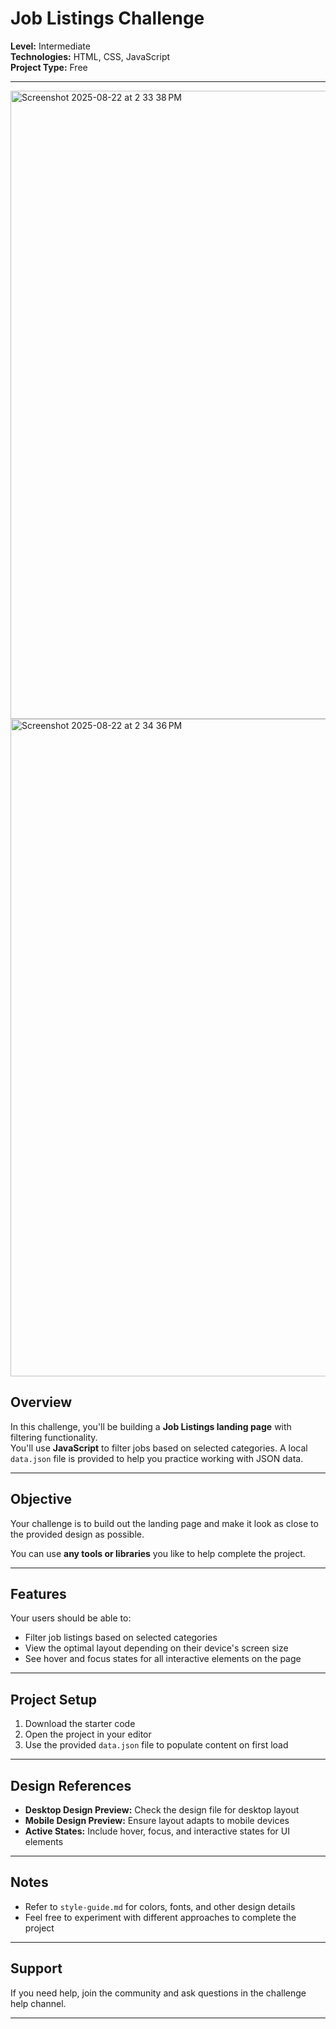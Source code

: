 # Job Listings Challenge

**Level:** Intermediate  
**Technologies:** HTML, CSS, JavaScript  
**Project Type:** Free  

---
<img width="2129" height="1005" alt="Screenshot 2025-08-22 at 2 33 38 PM" src="https://github.com/user-attachments/assets/a455f46a-9160-4dbc-9f01-013663737af7" />
<img width="2156" height="1052" alt="Screenshot 2025-08-22 at 2 34 36 PM" src="https://github.com/user-attachments/assets/597f481a-3922-4912-99bb-fa99459cda90" />


## Overview

In this challenge, you'll be building a **Job Listings landing page** with filtering functionality.  
You'll use **JavaScript** to filter jobs based on selected categories. A local `data.json` file is provided to help you practice working with JSON data.

---

## Objective

Your challenge is to build out the landing page and make it look as close to the provided design as possible.  

You can use **any tools or libraries** you like to help complete the project.

---

## Features

Your users should be able to:

- Filter job listings based on selected categories  
- View the optimal layout depending on their device's screen size  
- See hover and focus states for all interactive elements on the page  

---

## Project Setup

1. Download the starter code  
2. Open the project in your editor  
3. Use the provided `data.json` file to populate content on first load  

---

## Design References

- **Desktop Design Preview:** Check the design file for desktop layout  
- **Mobile Design Preview:** Ensure layout adapts to mobile devices  
- **Active States:** Include hover, focus, and interactive states for UI elements  

---

## Notes

- Refer to `style-guide.md` for colors, fonts, and other design details  
- Feel free to experiment with different approaches to complete the project  

---

## Support

If you need help, join the community and ask questions in the challenge help channel.

---
